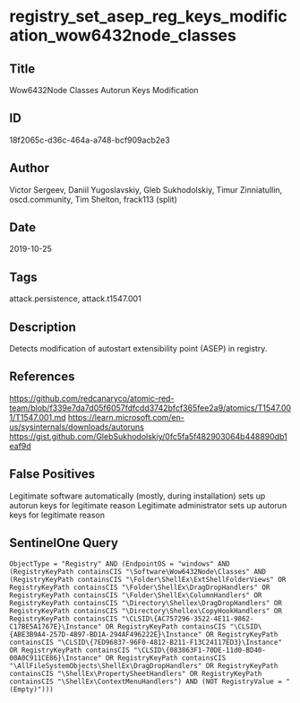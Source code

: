 # registry_set_asep_reg_keys_modification_wow6432node_classes

## Title
Wow6432Node Classes Autorun Keys Modification

## ID
18f2065c-d36c-464a-a748-bcf909acb2e3

## Author
Victor Sergeev, Daniil Yugoslavskiy, Gleb Sukhodolskiy, Timur Zinniatullin, oscd.community, Tim Shelton, frack113 (split)

## Date
2019-10-25

## Tags
attack.persistence, attack.t1547.001

## Description
Detects modification of autostart extensibility point (ASEP) in registry.

## References
https://github.com/redcanaryco/atomic-red-team/blob/f339e7da7d05f6057fdfcdd3742bfcf365fee2a9/atomics/T1547.001/T1547.001.md
https://learn.microsoft.com/en-us/sysinternals/downloads/autoruns
https://gist.github.com/GlebSukhodolskiy/0fc5fa5f482903064b448890db1eaf9d

## False Positives
Legitimate software automatically (mostly, during installation) sets up autorun keys for legitimate reason
Legitimate administrator sets up autorun keys for legitimate reason

## SentinelOne Query
```
ObjectType = "Registry" AND (EndpointOS = "windows" AND (RegistryKeyPath containsCIS "\Software\Wow6432Node\Classes" AND (RegistryKeyPath containsCIS "\Folder\ShellEx\ExtShellFolderViews" OR RegistryKeyPath containsCIS "\Folder\ShellEx\DragDropHandlers" OR RegistryKeyPath containsCIS "\Folder\ShellEx\ColumnHandlers" OR RegistryKeyPath containsCIS "\Directory\Shellex\DragDropHandlers" OR RegistryKeyPath containsCIS "\Directory\Shellex\CopyHookHandlers" OR RegistryKeyPath containsCIS "\CLSID\{AC757296-3522-4E11-9862-C17BE5A1767E}\Instance" OR RegistryKeyPath containsCIS "\CLSID\{ABE3B9A4-257D-4B97-BD1A-294AF496222E}\Instance" OR RegistryKeyPath containsCIS "\CLSID\{7ED96837-96F0-4812-B211-F13C24117ED3}\Instance" OR RegistryKeyPath containsCIS "\CLSID\{083863F1-70DE-11d0-BD40-00A0C911CE86}\Instance" OR RegistryKeyPath containsCIS "\AllFileSystemObjects\ShellEx\DragDropHandlers" OR RegistryKeyPath containsCIS "\ShellEx\PropertySheetHandlers" OR RegistryKeyPath containsCIS "\ShellEx\ContextMenuHandlers") AND (NOT RegistryValue = "(Empty)")))

```
